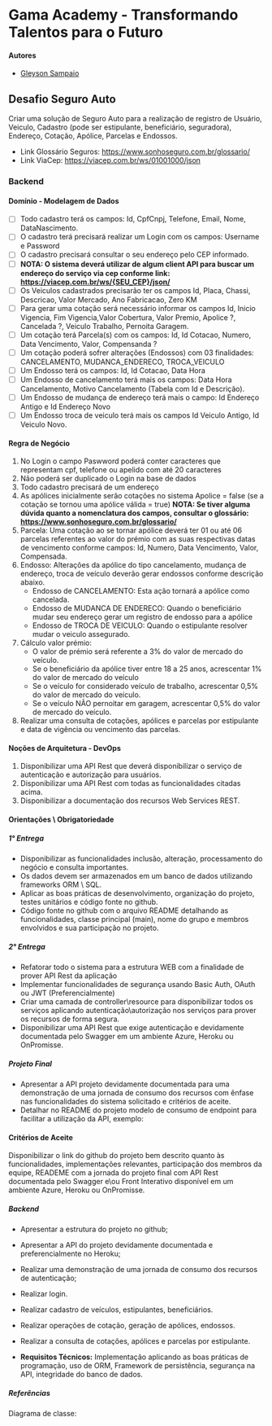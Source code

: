 # Gama Academy - Transformando Talentos para o Futuro

#### Autores
- [Gleyson Sampaio](https://github.com/gleyson-gama)

## Desafio Seguro Auto
Criar uma solução de Seguro Auto para a realização de registro de Usuário, Veiculo, Cadastro (pode ser estipulante, beneficiário, seguradora), Endereço, Cotação, Apólice, Parcelas e Endossos.

* Link Glossário Seguros: https://www.sonhoseguro.com.br/glossario/
* Link ViaCep: https://viacep.com.br/ws/01001000/json


### Backend

#### Domínio - Modelagem de Dados

- [ ] Todo cadastro terá os campos: Id, CpfCnpj, Telefone, Email, Nome, DataNascimento.
- [ ] O cadastro terá precisará realizar um Login com os campos: Username e Password
- [ ] O cadastro precisará consultar o seu endereço pelo CEP informado.
- [ ] **NOTA: O sistema deverá utilizar de algum client API para buscar um endereço do serviço via cep conforme link: https://viacep.com.br/ws/{SEU_CEP}/json/** 
- [ ] Os Veiculos cadastrados precisarão ter os campos Id, Placa, Chassi, Descricao, Valor Mercado, Ano Fabricacao, Zero KM
- [ ] Para gerar uma cotação será necessário informar os campos Id, Inicio Vigencia, Fim Vigencia,Valor Cobertura, Valor Premio, Apolice ?, Cancelada ?, Veiculo Trabalho, Pernoita Garagem.
- [ ] Um cotação terá Parcela(s) com os campos: Id, Id Cotacao, Numero, Data Vencimento, Valor, Compensanda ?
- [ ] Um cotação poderá sofrer alterações (Endossos) com 03 finalidades: CANCELAMENTO, MUDANCA_ENDERECO, TROCA_VEICULO
- [ ] Um Endosso terá os campos: Id, Id Cotacao, Data Hora
- [ ] Um Endosso de cancelamento terá mais os campos: Data Hora Cancelamento, Motivo Cancelamento (Tabela com Id e Descrição).
- [ ] Um Endosso de mudança de endereço terá mais o campo: Id Endereço Antigo e Id Endereço Novo
- [ ] Um Endosso troca de veiculo terá mais os campos Id Veiculo Antigo, Id Veiculo Novo.

#### Regra de Negócio

1. No Login o campo Paswword poderá conter caracteres que representam cpf, telefone ou apelido com até 20 caracteres
1. Não poderá ser duplicado o Login na base de dados
1. Todo cadastro precisará de um endereço
1. As apólices inicialmente serão cotações no sistema Apolice = false (se a cotação se tornou uma apólice válida = true)
**NOTA: Se tiver alguma dúvida quanto a nomenclatura dos campos, consultar o glossário:  https://www.sonhoseguro.com.br/glossario/**
1. Parcela: Uma cotação ao se tornar apólice deverá ter 01 ou até 06 parcelas referentes ao valor do prémio com as suas respectivas datas de vencimento conforme campos: Id, Numero, Data Vencimento, Valor, Compensada.
1. Endosso: Alterações da apólice do tipo cancelamento, mudança de endereço, troca de veículo deverão gerar endossos conforme descrição abaixo.
    - Endosso de CANCELAMENTO: Esta ação tornará a apólice como cancelada.
    - Endosso de MUDANCA DE ENDERECO: Quando o beneficiário mudar seu endereço gerar um registro de endosso para a apólice
    - Endosso de TROCA DE VEICULO: Quando o estipulante resolver mudar o veiculo assegurado. 
1. Cálculo valor prémio:
    - O valor de prémio será referente a 3% do valor de mercado do veículo.
    - Se o beneficiário da apólice tiver entre 18 a 25 anos, acrescentar 1% do valor de mercado do veículo
    - Se o veículo for considerado veículo de trabalho, acrescentar 0,5% do valor de mercado do veículo.
    - Se o veículo NÃO pernoitar em garagem, acrescentar 0,5% do valor de mercado do veículo.
1. Realizar uma consulta de cotações, apólices e parcelas por estipulante e data de vigência ou vencimento das parcelas.

#### Noções de Arquitetura - DevOps

1. Disponibilizar uma API Rest que deverá disponibilizar o serviço de autenticação e autorização para usuários.
1. Disponibilizar uma API Rest com todas as funcionalidades citadas acima.
1. Disponibilizar a documentação dos recursos Web Services REST.

#### Orientações \ Obrigatoriedade

##### 1° Entrega

- Disponibilizar as funcionalidades inclusão, alteração, processamento do negócio e consulta importantes.
- Os dados devem ser armazenados em um banco de dados utilizando frameworks ORM \ SQL.
- Aplicar as boas práticas de desenvolvimento, organização do projeto, testes unitários e código fonte no github.
- Código fonte no github com o arquivo README detalhando as funcionalidades, classe principal (main), nome do grupo e membros envolvidos e sua participação no projeto.

##### 2° Entrega

- Refatorar todo o sistema para a estrutura WEB com a finalidade de prover API Rest da aplicação
- Implementar funcionalidades de segurança usando Basic Auth, OAuth ou JWT (Preferencialmente)
- Criar uma camada de controller\resource para disponibilizar todos os serviços aplicando autenticação\autorização nos serviços para prover os recursos de forma segura. 
- Disponibilizar uma API Rest que exige autenticação e devidamente documentada pelo Swagger em um ambiente Azure, Heroku ou OnPromisse.

##### Projeto Final
- Apresentar a API projeto  devidamente documentada para uma demonstração de uma jornada de consumo dos recursos com ênfase nas funcionalidades do sistema solicitado e critérios de aceite.
- Detalhar no README do projeto modelo de consumo de endpoint para facilitar a utilização da API, exemplo:


#### Critérios de Aceite
Disponibilizar o link do github do projeto bem descrito quanto às funcionalidades, implementações relevantes, participação dos membros da equipe, READEME com a jornada do projeto final com API Rest documentada pelo Swagger e\ou Front Interativo disponível em um ambiente Azure, Heroku ou OnPromisse.


##### Backend

- Apresentar a estrutura do projeto no github;
- Apresentar a API do projeto devidamente documentada e preferencialmente no Heroku;
- Realizar uma demonstração de uma jornada de consumo dos recursos de autenticação;

- Realizar login.
- Realizar cadastro de veículos, estipulantes, beneficiários.
- Realizar operações de cotação, geração de apólices, endossos.
- Realizar a consulta de cotações, apólices e parcelas por estipulante.

- **Requisitos Técnicos:** Implementação aplicando as boas práticas de programação, uso de ORM, Framework de persistência, segurança na API, integridade do banco de dados. 

##### Referências

Diagrama de classe: 


